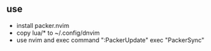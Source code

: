## use
- install packer.nvim
- copy lua/* to ~/.config/dnvim
- use nvim and exec command ":PackerUpdate" exec "PackerSync"
